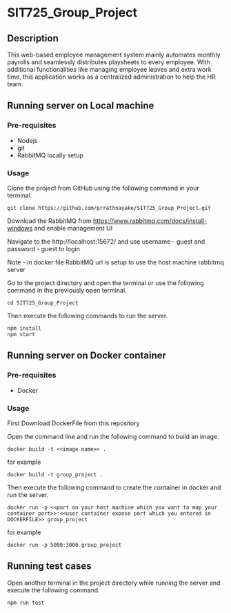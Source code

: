 # SIT725_Group_Project

## Description
This web-based employee management system mainly automates monthly payrolls and seamlessly distributes playsheets to every employee. With additional functionalities like managing employee leaves and extra work time, this application works as a centralized administration to help the HR team.


## Running server on Local machine

### Pre-requisites
- Nodejs
- git
- RabbitMQ locally setup

### Usage
Clone the project from GitHub using the following command in your terminal.
```
git clone https://github.com/prrathnayake/SIT725_Group_Project.git
```

Download the RabbitMQ from https://www.rabbitmq.com/docs/install-windows and enable management UI

Navigate to the http://localhost:15672/ and use username - guest and password - guest to login

Note - in docker file RabbitMQ url is setup to use the host machine rabbitmq server

Go to the project directory and open the terminal or use the following command in the previously open terminal.
```
cd SIT725_Group_Project
```

Then execute the following commands to run the server.
```
npm install
npm start
```

## Running server on Docker container

### Pre-requisites
- Docker

### Usage
First Download DockerFile from this repository

Open the command line and run the following command to build an image.
```
docker build -t <<image name>> .
```
for example
```
docker build -t group_project .
```

Then execute the following command to create the container in docker and run the server.
```
docker run -p <<port on your host machine which you want to map your container port>>:<<user container expose port which you entered in DOCKERFILE>> group_project
```
for example
```
docker run -p 5000:3000 group_project
```


## Running test cases 

Open another terminal in the project directory while running the server and execute the following command.
```
npm run test
```
